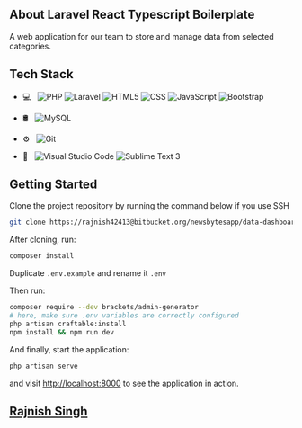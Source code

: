 
## About Laravel React Typescript Boilerplate

 A web application for our team to store and manage data from selected categories.

## Tech Stack
- 💻 &nbsp;
    ![PHP](https://img.shields.io/badge/-PHP-333333?style=flat&logo=phpB&logoColor=00599C)
    ![Laravel](https://img.shields.io/badge/-Laravel-333333?style=flat&logo=laravel)
	![HTML5](https://img.shields.io/badge/-HTML5-333333?style=flat&logo=HTML5)
	![CSS](https://img.shields.io/badge/-CSS-333333?style=flat&logo=CSS3&logoColor=1572B6)
	![JavaScript](https://img.shields.io/badge/-JavaScript-333333?style=flat&logo=javascript)
	![Bootstrap](https://img.shields.io/badge/-Bootstrap-333333?style=flat&logo=bootstrap&logoColor=563D7C)

- 🛢 &nbsp;
    ![MySQL](https://img.shields.io/badge/-MySQL-333333?style=flat&logo=mysql)

- ⚙️ &nbsp;
    ![Git](https://img.shields.io/badge/-Git-333333?style=flat&logo=git)

- 🔧 &nbsp;
    ![Visual Studio Code](https://img.shields.io/badge/-Visual%20Studio%20Code-333333?style=flat&logo=visual-studio-code&logoColor=007ACC)
    ![Sublime Text 3](https://img.shields.io/badge/-Sublime%20Text%203-333333?style=flat&logo=sublime-code)

## Getting Started

Clone the project repository by running the command below if you use SSH

```bash
git clone https://rajnish42413@bitbucket.org/newsbytesapp/data-dashboard.git
```

After cloning, run:

```bash
composer install
```

Duplicate `.env.example` and rename it `.env`

Then run:

```bash
composer require --dev brackets/admin-generator
# here, make sure .env variables are correctly configured
php artisan craftable:install
npm install && npm run dev
```

And finally, start the application:

```bash
php artisan serve
```

and visit [http://localhost:8000](http://localhost:8000) to see the application in action.


## [Rajnish Singh](https://github.com/rajnish42413)